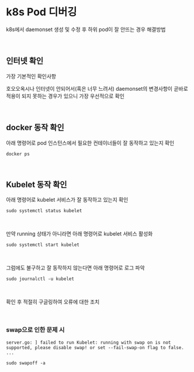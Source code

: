 # k8s Pod 디버깅

k8s에서 daemonset 생성 및 수정 후 하위 pod이 잘 안뜨는 경우 해결방법

​     

## 인터넷 확인

가장 기본적인 확인사항     

호오오옥시나 인터넷이 안되어서(혹은 너무 느려서) daemonset의 변경사항이 곧바로 적용이 되지 못하는 경우가 있으니 가장 우선적으로 확인

​     

## docker 동작 확인

아래 명령어로 pod 인스턴스에서 필요한 컨테이너들이 잘 동작하고 있는지 확인

`docker ps`

​     

## Kubelet 동작 확인

아래 명령어로 kubelet 서비스가 잘 동작하고 있는지 확인

`sudo systemctl status kubelet`

​    

만약 running 상태가 아니라면 아래 명령어로 kubelet 서비스 활성화

`sudo systemctl start kubelet`

​     

그럼에도 불구하고 잘 동작하지 않는다면 아래 명령어로 로그 파악

`sudo journalctl -u kubelet`

​     

확인 후 적절히 구글링하여 오류에 대한 조치

​      

### swap으로 인한 문제 시

```
server.go: ] failed to run Kubelet: running with swap on is not supported, please disable swap! or set --fail-swap-on flag to false.
...
```

`sudo swapoff -a`